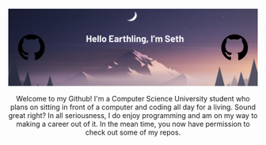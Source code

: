 ![Seth's Banner Image](./images/Github%20Banner.png)


<div align="center">
  Welcome to my Github! I'm a Computer Science University student who plans on sitting in front of a computer and coding all day for a living. Sound great right? In all seriousness, I do enjoy programming and am on my way to making a career out of it. In the mean time, you now have permission to check out some of my repos.
</div>


